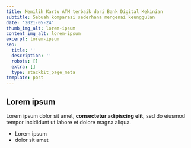```yaml
---
title: Memilih Kartu ATM terbaik dari Bank Digital Kekinian
subtitle: Sebuah komparasi sederhana mengenai keunggulan
date: '2021-05-24'
thumb_img_alt: lorem-ipsum
content_img_alt: lorem-ipsum
excerpt: lorem-ipsum
seo:
  title: ''
  description: ''
  robots: []
  extra: []
  type: stackbit_page_meta
template: post
---
```

## Lorem ipsum

Lorem ipsum dolor sit amet, **consectetur adipiscing elit**, sed do eiusmod tempor incididunt ut labore et dolore magna aliqua.

- Lorem ipsum
- dolor sit amet